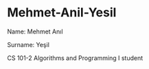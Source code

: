# Mehmet-Anil-Yesil
Name: Mehmet Anıl

Surname: Yeşil

CS 101-2	Algorithms and Programming I student
